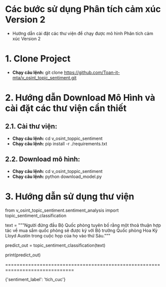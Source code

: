 # Các bước sử dụng Phân tích cảm xúc Version 2

- Hướng dẫn cài đặt các thư viện để chạy được mô hình Phân tích cảm xúc Version 2

# 1. Clone Project

- **Chạy câu lệnh:** git clone https://github.com/Toan-it-mta/v_osint_topic_sentiment.git

# 2. Hướng dẫn Download Mô Hình và cài đặt các thư viện cần thiết

## 2.1. Cài thư viện:

- **Chạy câu lệnh:** cd v_osint_toppic_sentiment
- **Chạy câu lệnh:** pip install -r ./requirements.txt

## 2.2. Download mô hình:

- **Chạy câu lệnh:** cd v_osint_toppic_sentiment
- **Chạy câu lệnh:** python download_model.py

# 3. Hướng dẫn sử dụng thư viện

from v_osint_topic_sentiment.sentiment_analysis import topic_sentiment_classification

text = """Người đứng đầu Bộ Quốc phòng tuyên bố rằng một thoả thuận hợp tác về mua sắm quốc phòng sẽ được ký với Bộ trưởng Quốc phòng Hoa Kỳ Lloyd Austin trong cuộc họp của họ vào thứ Sáu."""

predict_out = topic_sentiment_classification(text)

print(predict_out)

==============================================================================

{'sentiment_label': 'tich_cuc'}
